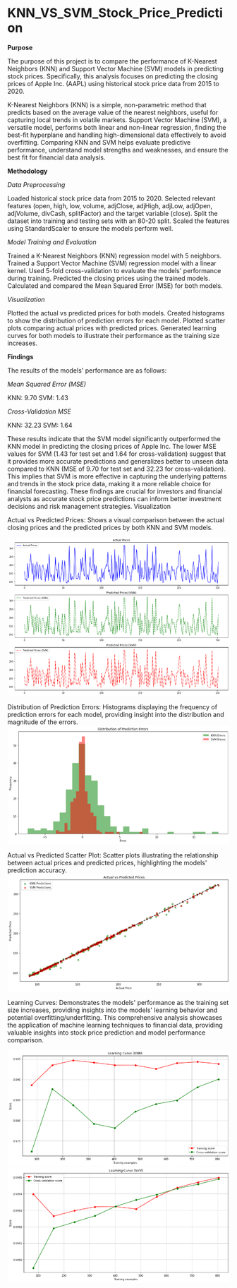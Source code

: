 # KNN_VS_SVM_Stock_Price_Prediction
**Purpose**

The purpose of this project is to compare the performance of K-Nearest Neighbors (KNN) and Support Vector Machine (SVM) models in predicting stock prices. Specifically, this analysis focuses on predicting the closing prices of Apple Inc. (AAPL) using historical stock price data from 2015 to 2020.


K-Nearest Neighbors (KNN) is a simple, non-parametric method that predicts based on the average value of the nearest neighbors, useful for capturing local trends in volatile markets. Support Vector Machine (SVM), a versatile model, performs both linear and non-linear regression, finding the best-fit hyperplane and handling high-dimensional data effectively to avoid overfitting. Comparing KNN and SVM helps evaluate predictive performance, understand model strengths and weaknesses, and ensure the best fit for financial data analysis.

**Methodology**

*Data Preprocessing*

Loaded historical stock price data from 2015 to 2020.
Selected relevant features (open, high, low, volume, adjClose, adjHigh, adjLow, adjOpen, adjVolume, divCash, splitFactor) and the target variable (close).
Split the dataset into training and testing sets with an 80-20 split.
Scaled the features using StandardScaler to ensure the models perform well.

*Model Training and Evaluation*

Trained a K-Nearest Neighbors (KNN) regression model with 5 neighbors.
Trained a Support Vector Machine (SVM) regression model with a linear kernel.
Used 5-fold cross-validation to evaluate the models' performance during training.
Predicted the closing prices using the trained models.
Calculated and compared the Mean Squared Error (MSE) for both models.

*Visualization*

Plotted the actual vs predicted prices for both models.
Created histograms to show the distribution of prediction errors for each model.
Plotted scatter plots comparing actual prices with predicted prices.
Generated learning curves for both models to illustrate their performance as the training size increases.

**Findings**

The results of the models' performance are as follows:

*Mean Squared Error (MSE)*

KNN: 9.70
SVM: 1.43

*Cross-Validation MSE*

KNN: 32.23
SVM: 1.64

These results indicate that the SVM model significantly outperformed the KNN model in predicting the closing prices of Apple Inc. The lower MSE values for SVM (1.43 for test set and 1.64 for cross-validation) suggest that it provides more accurate predictions and generalizes better to unseen data compared to KNN (MSE of 9.70 for test set and 32.23 for cross-validation). This implies that SVM is more effective in capturing the underlying patterns and trends in the stock price data, making it a more reliable choice for financial forecasting. These findings are crucial for investors and financial analysts as accurate stock price predictions can inform better investment decisions and risk management strategies.
Visualization

Actual vs Predicted Prices:
Shows a visual comparison between the actual closing prices and the predicted prices by both KNN and SVM models.

![github](https://github.com/pavelkimldn/KNN_VS_SVM_Stock_Price_Prediction/blob/main/Picture%201.png)

Distribution of Prediction Errors:
Histograms displaying the frequency of prediction errors for each model, providing insight into the distribution and magnitude of the errors.
![github](https://github.com/pavelkimldn/KNN_VS_SVM_Stock_Price_Prediction/blob/main/Picture%202.png)

Actual vs Predicted Scatter Plot:
Scatter plots illustrating the relationship between actual prices and predicted prices, highlighting the models' prediction accuracy.
![github](https://github.com/pavelkimldn/KNN_VS_SVM_Stock_Price_Prediction/blob/main/Picture%203.png)

Learning Curves:
Demonstrates the models' performance as the training set size increases, providing insights into the models' learning behavior and potential overfitting/underfitting.
This comprehensive analysis showcases the application of machine learning techniques to financial data, providing valuable insights into stock price prediction and model performance comparison.

![github](https://github.com/pavelkimldn/KNN_VS_SVM_Stock_Price_Prediction/blob/main/image%204.png)
![github](https://github.com/pavelkimldn/KNN_VS_SVM_Stock_Price_Prediction/blob/main/image%205.png)


